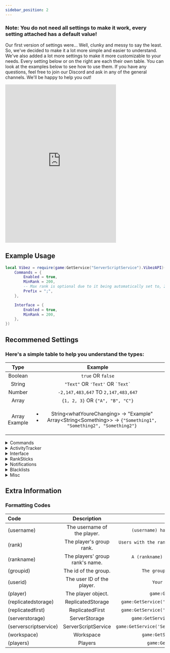 ```yaml
---
sidebar_position: 2
---
```


<h3>Note: You do not need all settings to make it work, every setting attached has a default value!</h3>

Our first version of settings were... Well, clunky and messy to say the least. So, we've decided to make it a lot more simple and easier to understand. We've also added a lot more settings to make it more customizable to your needs. Every setting below or on the right are each their own table. You can look at the examples below to see how to use them. If you have any questions, feel free to join our Discord and ask in any of the general channels. We'll be happy to help you out!

<iframe src="https://discord.com/widget?id=528920896497516554&theme=dark" width="350" height="500" allowtransparency="true" frameborder="0" sandbox="allow-popups allow-popups-to-escape-sandbox allow-same-origin allow-scripts"></iframe>

## Example Usage

```lua
local Vibez = require(game:GetService("ServerScriptService").VibezAPI)("API KEY", {
    Commands = {
        Enabled = true,
        MinRank = 200,
        -- Max rank is optional due to it being automatically set to, 255.
        Prefix = ";",
    },

    Interface = {
        Enabled = true,
        MinRank = 200,
    },
})
```

## Recommened Settings

<h3>Here's a simple table to help you understand the types:</h3>

|       Type        |               Example               |
|:-----------------:|:-----------------------------------:|
|      Boolean      |         `true` OR `false`           |
|      String       | `"Text"` OR `'Text'` OR `` `Text` ``  |
|      Number       | `-2,147,483,647` TO `2,147,483,647` |
|    Array | `{1, 2, 3}` OR `{"A", "B", "C"}` |
| Array <br/> Example | <ul><li>String&lt;whatYoureChanging&gt; → "Example"</li><li>Array&lt;String&lt;Something&gt;&gt; → `{"Something1", "Something2", "Something2"}`</li></ul> |

<details>
<summary>Commands</summary>
<br />

| Setting Name | Type | Default Value | Description |
|:---------:|:---------:|:---------:|:---------:|
| Enabled | Boolean | false | Enables/Disables chat commands. |
| useDefaultNames | Boolean | true | Determines whether default names should be included in the alias list. |
| Prefix | String | ! | The prefix for chat commands. |
| MinRank | Number | 255 | The minimum rank required to use chat commands. |
| MaxRank | Number | 255 | The maximum rank required to use chat commands. |


<!-- | Alias | Array&lt;\{String&lt;commandName&gt;, String&lt;commandAlias&gt;\}&gt; | {} | The aliases for chat commands. | -->

</details>

<details>
<summary>ActivityTracker</summary>
<br />

| Setting Name | Type | Default Value | Description |
|:---------:|:---------:|:---------:|:---------:|
| Enabled | Boolean | false | Enables/Disables the activity tracker. |
| MinRank | Number | 255 | The minimum rank required to track activity. |
| disableInStudio | Boolean | true | Disables activity tracking in studio. |
| disableWhenAFK | Boolean | false | Disables activity tracking when a player is AFK. |
| delayBeforeAFK | Number | 30 | The amount of time in seconds before a player is marked 'AFK'. |
| kickIfFails | Boolean | false | Kicks players if the activity tracker fails to initialize. |
| failMessage | String | We were unable to initialize the activity tracker for you. Please rejoin the game. | The message sent when the activity tracker fails to initialize. |

</details>

<details>
<summary>Interface</summary>
<br />

| Setting Name | Type | Default Value | Description |
|:---------:|:---------:|:---------:|:---------:|
| Enabled | Boolean | false | Enables/Disables the interface. |
| MinRank | Number | 255 | The minimum rank required to use the interface. |
| MaxRank | Number | 255 | The maximum rank required to use the interface. |

</details>

<details>
<summary>RankSticks</summary>
<br />

| Setting Name | Type | Default Value | Description |
|:---------:|:---------:|:---------:|:---------:|
| Enabled | Boolean | false | Enables/Disables rank sticks. |
| MinRank | Number | 255 | The minimum rank required to use rank sticks. |
| MaxRank | Number | 255 | The maximum rank required to use rank sticks. |
| sticksModel | Model | Tool? | The model/tool to use as the rank sticks. (Optional) |
| sticksAnimation | Number OR String | "17837716782\|17838391578" | The animation id to use when the stick is clicked. If you have a game that uses both R15 and R6, use a String with the pipe "\|" character to denote ("R15\|R6") versions (Optional) |

</details>

<details>
<summary>Notifications</summary>
<br />

| Setting Name | Type | Default Value | Description |
|:---------:|:---------:|:---------:|:---------:|
| Enabled | Boolean | false | Enables/Disables notifications. |
| Font | String | Gotham | The font of the notifications. |
| FontSize | Number | 16 | The size of the content with notifications (Use sizes for mobile). |
| keyboardFontSizeMultiplier | Number | 1.25 | The multiplier for keyboard users. |
| delayUntilRemoval | Number | 20 | The amount of seconds each notification is shown for. |
| entranceTweenInfo | Array&lt;\{String&lt;Style&gt;, String&lt;Direction&gt;, Number&lt;timeItTakes&gt;\}&gt; | `{Style="Quint", Direction="InOut", timeItTakes=1}` | The information of the tween that plays when a new notification appears. |
| exitTweenInfo | Array&lt;\{String&lt;Style&gt;, String&lt;Direction&gt;, Number&lt;timeItTakes&gt;\}&gt; | `{Style="Quint", Direction="InOut", timeItTakes=1}` | The information of the tween that plays when a notification needs to be deleted. |

</details>

<details>
<summary>Blacklists</summary>
<br />

| Setting Name | Type | Default Value | Description |
|:---------:|:---------:|:---------:|:---------:|
| Enabled | Boolean | false | Enables/Disables whether blacklists will be kicked upon joining. |
| userIsBlacklistedMessage | String | You have been blacklisted from the game for: &lt;BLACKLIST_REASON&gt; | The kick message presented to the user who's blacklisted. |

</details>

<details>
<summary>Misc</summary>
<br />

| Setting Name | Type | Default Value | Description |
|:---------:|:---------:|:---------:|:---------:|
| originLoggerText | String | Game | The text used in the origin logger. |
| rankingCooldown | Number | 30 | Amount of seconds to wait between ranking the same person again. |
| ignoreWarnings | Boolean | false | Ignores warnings. |
| overrideGroupCheckForStudio | Boolean | false | Overrides the group check for studio. |
| isAsync | Boolean | false | Toggles whether upon initialization should yield the current thread or not. |
| createGlobalVariables | Boolean | false | Toggles whether upon initialization should the module create \_G variables to use. |
| checkForUpdates | Boolean | true | Toggles whether we check our GitHub for an updated released version. |

</details>

## Extra Information

### Formatting Codes

| Code | Description | Example |
|:----------|:---------:|-----------:|
| (username) | The username of the player. | `(username) has just been ranked!` |
| (rank) | The player's group rank. | `Users with the rank (rank) were given 3 extra points!` |
| (rankname) | The players' group rank's name. | `A (rankname) has just joined the server!` |
| (groupid) | The id of the group. | `The group's ID is (groupid).` |
| (userid) | The user ID of the player. | `Your UserID is: (userid)` |
| (player) | The player object. | `game:GetService('ROBLOX')` |
| (replicatedstorage)| ReplicatedStorage | `game:GetService('ReplicatedStorage')` |
| (replicatedfirst) | ReplicatedFirst | `game:GetService('ReplicatedStorage')` |
| (serverstorage) | ServerStorage | `game:GetService('ServerStorage')` |
| (serverscriptservice) | ServerScriptService | `game:GetService('ServerScriptService')` |
| (workspace) | Workspace | `game:GetService('Workspace')` |
| (players) | Players | `game:GetService('Players')` |